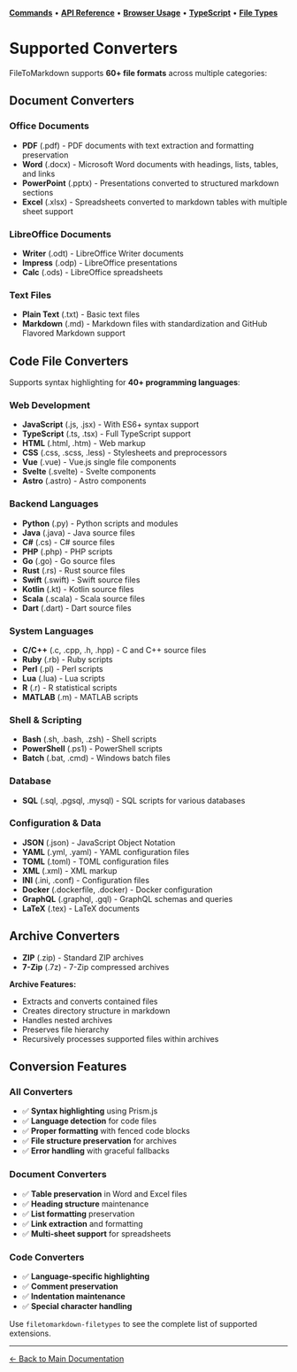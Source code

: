 **[Commands](COMMANDS.md)** • **[API Reference](API.md)** • **[Browser Usage](BROWSER.md)** • **[TypeScript](TYPESCRIPT.md)** • **[File Types](CONVERTERS.md)**
# Supported Converters

FileToMarkdown supports **60+ file formats** across multiple categories:

## Document Converters

### Office Documents
- **PDF** (.pdf) - PDF documents with text extraction and formatting preservation
- **Word** (.docx) - Microsoft Word documents with headings, lists, tables, and links
- **PowerPoint** (.pptx) - Presentations converted to structured markdown sections
- **Excel** (.xlsx) - Spreadsheets converted to markdown tables with multiple sheet support

### LibreOffice Documents  
- **Writer** (.odt) - LibreOffice Writer documents
- **Impress** (.odp) - LibreOffice presentations
- **Calc** (.ods) - LibreOffice spreadsheets

### Text Files
- **Plain Text** (.txt) - Basic text files
- **Markdown** (.md) - Markdown files with standardization and GitHub Flavored Markdown support

## Code File Converters

Supports syntax highlighting for **40+ programming languages**:

### Web Development
- **JavaScript** (.js, .jsx) - With ES6+ syntax support
- **TypeScript** (.ts, .tsx) - Full TypeScript support
- **HTML** (.html, .htm) - Web markup
- **CSS** (.css, .scss, .less) - Stylesheets and preprocessors
- **Vue** (.vue) - Vue.js single file components
- **Svelte** (.svelte) - Svelte components
- **Astro** (.astro) - Astro components

### Backend Languages
- **Python** (.py) - Python scripts and modules
- **Java** (.java) - Java source files
- **C#** (.cs) - C# source files
- **PHP** (.php) - PHP scripts
- **Go** (.go) - Go source files
- **Rust** (.rs) - Rust source files
- **Swift** (.swift) - Swift source files
- **Kotlin** (.kt) - Kotlin source files
- **Scala** (.scala) - Scala source files
- **Dart** (.dart) - Dart source files

### System Languages
- **C/C++** (.c, .cpp, .h, .hpp) - C and C++ source files
- **Ruby** (.rb) - Ruby scripts
- **Perl** (.pl) - Perl scripts
- **Lua** (.lua) - Lua scripts
- **R** (.r) - R statistical scripts
- **MATLAB** (.m) - MATLAB scripts

### Shell & Scripting
- **Bash** (.sh, .bash, .zsh) - Shell scripts
- **PowerShell** (.ps1) - PowerShell scripts  
- **Batch** (.bat, .cmd) - Windows batch files

### Database
- **SQL** (.sql, .pgsql, .mysql) - SQL scripts for various databases

### Configuration & Data
- **JSON** (.json) - JavaScript Object Notation
- **YAML** (.yml, .yaml) - YAML configuration files
- **TOML** (.toml) - TOML configuration files
- **XML** (.xml) - XML markup
- **INI** (.ini, .conf) - Configuration files
- **Docker** (.dockerfile, .docker) - Docker configuration
- **GraphQL** (.graphql, .gql) - GraphQL schemas and queries
- **LaTeX** (.tex) - LaTeX documents

## Archive Converters

- **ZIP** (.zip) - Standard ZIP archives
- **7-Zip** (.7z) - 7-Zip compressed archives

**Archive Features:**
- Extracts and converts contained files
- Creates directory structure in markdown
- Handles nested archives
- Preserves file hierarchy
- Recursively processes supported files within archives

## Conversion Features

### All Converters
- ✅ **Syntax highlighting** using Prism.js
- ✅ **Language detection** for code files
- ✅ **Proper formatting** with fenced code blocks
- ✅ **File structure preservation** for archives
- ✅ **Error handling** with graceful fallbacks

### Document Converters
- ✅ **Table preservation** in Word and Excel files
- ✅ **Heading structure** maintenance
- ✅ **List formatting** preservation
- ✅ **Link extraction** and formatting
- ✅ **Multi-sheet support** for spreadsheets

### Code Converters
- ✅ **Language-specific highlighting** 
- ✅ **Comment preservation**
- ✅ **Indentation maintenance**
- ✅ **Special character handling**

Use `filetomarkdown-filetypes` to see the complete list of supported extensions.

---

[← Back to Main Documentation](../Readme.md) 
